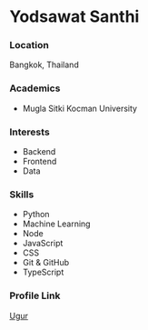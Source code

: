 # Yodsawat Santhi

### Location

Bangkok, Thailand

### Academics

- Mugla Sitki Kocman University

### Interests

- Backend
- Frontend
- Data

### Skills

- Python
- Machine Learning
- Node
- JavaScript
- CSS
- Git & GitHub
- TypeScript

### Profile Link

[Ugur](https://github.com/uozcan12)
